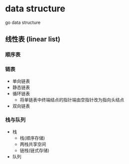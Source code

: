 # data structure
go data structure

## 线性表 (linear list)
### 顺序表
### 链表
* 单向链表
* 静态链表
* 循环链表
    * 将单链表中终端结点的指针端由空指针改为指向头结点
* 双向链表
### 栈与队列
* 栈
  * 栈(顺序存储)
  * 两栈共享空间
  * 链栈(链式存储)
* 队列
